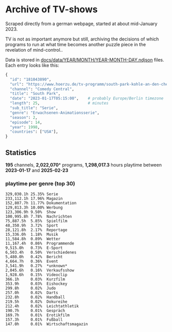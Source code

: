 # Archive of TV-shows

Scraped directly from a german webpage, started at about mid-January 2023.

TV is not as important anymore but still, archiving the decisions of which programs to run at what time
becomes another puzzle piece in the revelation of mind-control.. 

Data is stored in [docs/data/YEAR/MONTH/YEAR-MONTH-DAY.ndjson](docs/data/) files. 
Each entry looks like this:

```python
{
  "id": "181043890", 
  "url": "https://www.hoerzu.de/tv-programm/south-park-kohle-an-den-chefkoch/bid_181043890/", 
  "channel": "Comedy Central", 
  "title": "South Park", 
  "date": "2023-01-17T05:15:00",    # probably Europe/Berlin timezone 
  "length": 25,                     # minutes 
  "sub_title": "Serie", 
  "genre": "Erwachsenen-Animationsserie", 
  "season": 2, 
  "episode": 14, 
  "year": 1998, 
  "countries": ["USA"],
}
```

## Statistics

**195** channels, **2,022,070*** programs, **1,298,017.3** hours playtime between **2023-01-17** and **2025-02-23**


### playtime per genre (top 30)

    329,030.1h 25.35% Serie
    233,112.1h 17.96% Magazin
    152,807.7h 11.77% Dokumentation
    129,813.3h 10.00% Werbung
    123,306.9h 9.50%  Show
    100,995.8h 7.78%  Nachrichten
    75,887.5h  5.85%  Spielfilm
    48,350.9h  3.72%  Sport
    28,121.8h  2.17%  Reportage
    15,336.0h  1.18%  Musik
    11,584.8h  0.89%  Wetter
    11,167.4h  0.86%  Programmende
    9,515.0h   0.73%  E-Sport
    6,503.4h   0.50%  Verschiedenes
    5,480.0h   0.42%  Bericht
    4,664.7h   0.36%  Event
    3,541.9h   0.27%  *unknown*
    2,045.6h   0.16%  Verkaufsshow
    1,928.6h   0.15%  Videoclip
    366.1h     0.03%  Kurzfilm
    353.9h     0.03%  Eishockey
    299.8h     0.02%  Judo
    257.0h     0.02%  Darts
    232.8h     0.02%  Handball
    219.5h     0.02%  Dokureihe
    212.4h     0.02%  Leichtathletik
    190.7h     0.01%  Gespräch
    169.7h     0.01%  Erotikfilm
    157.3h     0.01%  Fußball
    147.0h     0.01%  Wirtschaftsmagazin
